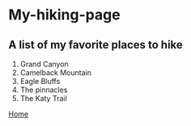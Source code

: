 # My-hiking-page 
## A list of my favorite places to hike

1. Grand Canyon
2. Camelback Mountain
3. Eagle Bluffs
4. The pinnacles
5. The Katy Trail  

[Home](https://github.com/jackgparker2/Who-is-Jack.git)
